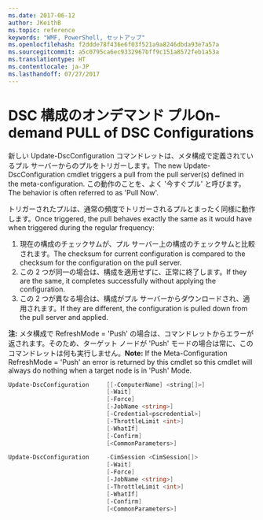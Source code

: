 ```yaml
---
ms.date: 2017-06-12
author: JKeithB
ms.topic: reference
keywords: "WMF, PowerShell, セットアップ"
ms.openlocfilehash: f2ddde78f436e6f03f521a9a8246dbda93e7a57a
ms.sourcegitcommit: a5c0795ca6ec9332967bff9c151a8572feb1a53a
ms.translationtype: HT
ms.contentlocale: ja-JP
ms.lasthandoff: 07/27/2017
---
```

# <a name="on-demand-pull-of-dsc-configurations"></a><span data-ttu-id="a2be6-102">DSC 構成のオンデマンド プル</span><span class="sxs-lookup"><span data-stu-id="a2be6-102">On-demand PULL of DSC Configurations</span></span>

<span data-ttu-id="a2be6-103">新しい Update-DscConfiguration コマンドレットは、メタ構成で定義されているプル サーバーからのプルをトリガーします。</span><span class="sxs-lookup"><span data-stu-id="a2be6-103">The new Update-DscConfiguration cmdlet triggers a pull from the pull server(s) defined in the meta-configuration.</span></span> <span data-ttu-id="a2be6-104">この動作のことを、よく '今すぐプル' と呼びます。</span><span class="sxs-lookup"><span data-stu-id="a2be6-104">The behavior is often referred to as 'Pull Now'.</span></span> 


<span data-ttu-id="a2be6-105">トリガーされたプルは、通常の頻度でトリガーされるプルとまったく同様に動作します。</span><span class="sxs-lookup"><span data-stu-id="a2be6-105">Once triggered, the pull behaves exactly the same as it would have when triggered during the regular frequency:</span></span>

1. <span data-ttu-id="a2be6-106">現在の構成のチェックサムが、プル サーバー上の構成のチェックサムと比較されます。</span><span class="sxs-lookup"><span data-stu-id="a2be6-106">The checksum for current configuration is compared to the checksum for the configuration on the pull server.</span></span> 
2. <span data-ttu-id="a2be6-107">この 2 つが同一の場合は、構成を適用せずに、正常に終了します。</span><span class="sxs-lookup"><span data-stu-id="a2be6-107">If they are the same, it completes successfully without applying the configuration.</span></span> 
3. <span data-ttu-id="a2be6-108">この 2 つが異なる場合は、構成がプル サーバーからダウンロードされ、適用されます。</span><span class="sxs-lookup"><span data-stu-id="a2be6-108">If they are different, the configuration is pulled down from the pull server and applied.</span></span>

<span data-ttu-id="a2be6-109">**注:** メタ構成で RefreshMode = 'Push' の場合は、コマンドレットからエラーが返されます。そのため、ターゲット ノードが 'Push' モードの場合は常に、このコマンドレットは何も実行しません。</span><span class="sxs-lookup"><span data-stu-id="a2be6-109">**Note:** If the Meta-Configuration RefreshMode = 'Push' an error is returned by this cmdlet so this cmdlet will always do nothing when a target node is in 'Push' Mode.</span></span>

```powershell
Update-DscConfiguration     [[-ComputerName] <string[]>] 
                            [-Wait]
                            [-Force] 
                            [-JobName <string>] 
                            [-Credential<pscredential>] 
                            [-ThrottleLimit <int>] 
                            [-WhatIf] 
                            [-Confirm] 
                            [<CommonParameters>]

Update-DscConfiguration     -CimSession <CimSession[]> 
                            [-Wait] 
                            [-Force] 
                            [-JobName <string>] 
                            [-ThrottleLimit <int>]
                            [-WhatIf] 
                            [-Confirm] 
                            [<CommonParameters>]
```

